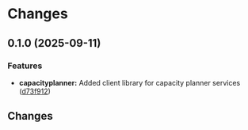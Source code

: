 # Changes

## 0.1.0 (2025-09-11)


### Features

* **capacityplanner:** Added client library for capacity planner services ([d73f912](https://github.com/googleapis/google-cloud-go/commit/d73f9123be77bb3278f48d510cd0fb22feb605bc))

## Changes
